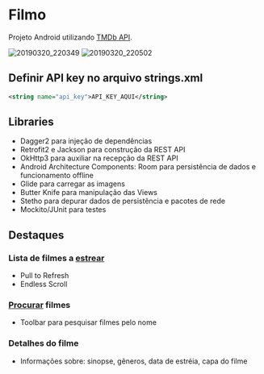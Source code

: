 # Filmo

Projeto Android utilizando [TMDb API](https://www.themoviedb.org/documentation/api).

![20190320_220349](https://user-images.githubusercontent.com/39193436/54728489-eefad080-4b5c-11e9-9c3a-3fd3e7ca705d.gif)
![20190320_220502](https://user-images.githubusercontent.com/39193436/54728545-3d0fd400-4b5d-11e9-9eec-bd68047252e2.gif)

## Definir API key no arquivo strings.xml
```xml
<string name="api_key">API_KEY_AQUI</string>
```
## Libraries
- Dagger2 para injeção de dependências
- Retrofit2 e Jackson para construção da REST API
- OkHttp3 para auxiliar na recepção da REST API
- Android Architecture Components: Room para persistência de dados e funcionamento offline
- Glide para carregar as imagens
- Butter Knife para manipulação das Views
- Stetho para depurar dados de persistência e pacotes de rede
- Mockito/JUnit para testes

## Destaques

### Lista de filmes a [estrear](https://developers.themoviedb.org/3/movies/get-upcoming)
- Pull to Refresh
- Endless Scroll

### [Procurar](https://developers.themoviedb.org/3/search/search-movies) filmes
- Toolbar para pesquisar filmes pelo nome

### Detalhes do filme
- Informações sobre: sinopse, gêneros, data de estréia, capa do filme
